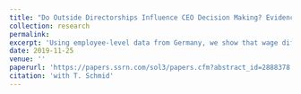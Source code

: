 ```yaml
---
title: "Do Outside Directorships Influence CEO Decision Making? Evidence from Labor Strikes"
collection: research
permalink: 
excerpt: 'Using employee-level data from Germany, we show that wage differences among employees who perform similar tasks (horizontal wage inequality, HWI) and among employees who perform different tasks (vertical wage inequality, VWI) contribute equally to the overall wage inequality within firms. A wage model with employee and establishment fixed effects reveals that VWI is nearly exclusively explained by the remuneration for heterogeneous employee characteristics (e.g., ability or education). For HWI, employee characteristics explain about three-quarters, and suggestive evidence based on differences in human resource policies, firm profitability, and monitoring costs reveals that pay-for-performance schemes are a plausible explanation for the remaining quarter.'
date: 2019-11-25
venue: ''
paperurl: 'https://papers.ssrn.com/sol3/papers.cfm?abstract_id=2888378'
citation: 'with T. Schmid'
---
```

